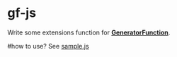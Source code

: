 # gf-js
Write some extensions function for [**GeneratorFunction**](https://developer.mozilla.org/en-US/docs/Web/JavaScript/Reference/Global_Objects/GeneratorFunction).

#how to use?
See [sample.js](./sample/sample.js) 